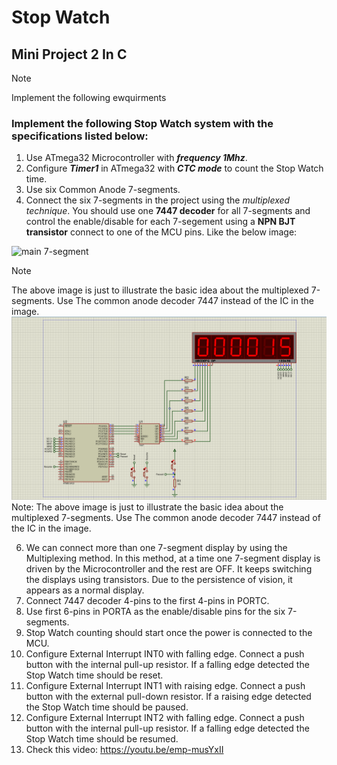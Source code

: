 # Stop Watch
## Mini Project 2 In C 

> [!NOTE]
> Implement the following ewquirments

### Implement the following Stop Watch system with the specifications listed below:
1. Use ATmega32 Microcontroller with ***frequency 1Mhz***.
2. Configure ***Timer1*** in ATmega32 with ***CTC mode*** to count the Stop Watch time.
3. Use six Common Anode 7-segments.
4. Connect the six 7-segments in the project using the *multiplexed technique*. You 
  should use one **7447 decoder** for all 7-segments and control the enable/disable for 
  each 7-segement using a **NPN BJT transistor** connect to one of the MCU pins. Like the 
  below image:
<img width="475" alt="main 7-segment" src="https://github.com/NouranAhmedk/Stop-Watch/assets/105202599/71373c24-e701-4696-9007-c579a33d6f38">

> [!NOTE]
> The above image is just to illustrate the basic idea about the multiplexed 7-segments.
> Use The common anode decoder 7447 instead of the IC in the image.
> ![7-segments](images/7-segment.png)
  Note: The above image is just to illustrate the basic idea about the multiplexed
  7-segments. Use The common anode decoder 7447 instead of the IC in the image.
6. We can connect more than one 7-segment display by using the Multiplexing method. In 
this method, at a time one 7-segment display is driven by the Microcontroller and the rest 
are OFF. It keeps switching the displays using transistors. Due to the persistence of vision, 
it appears as a normal display.
7. Connect 7447 decoder 4-pins to the first 4-pins in PORTC.
8. Use first 6-pins in PORTA as the enable/disable pins for the six 7-segments.
9. Stop Watch counting should start once the power is connected to the MCU.
10. Configure External Interrupt INT0 with falling edge. Connect a push button with the 
internal pull-up resistor. If a falling edge detected the Stop Watch time should be
reset.
11. Configure External Interrupt INT1 with raising edge. Connect a push button with the 
external pull-down resistor. If a raising edge detected the Stop Watch time should be
paused.
12. Configure External Interrupt INT2 with falling edge. Connect a push button with the 
internal pull-up resistor. If a falling edge detected the Stop Watch time should be
resumed.
13. Check this video: https://youtu.be/emp-musYxII
